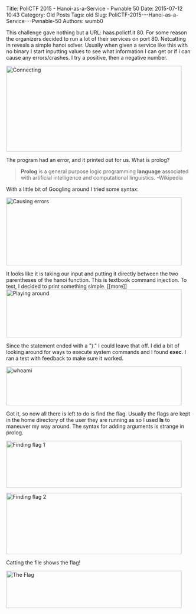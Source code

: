 Title: PoliCTF 2015 - Hanoi-as-a-Service - Pwnable 50
Date: 2015-07-12 10:43
Category: Old Posts
Tags: old
Slug: PoliCTF-2015---Hanoi-as-a-Service---Pwnable-50
Authors: wumb0

This challenge gave nothing but a URL: haas.polictf.it 80. For some reason the organizers decided to run a lot of their services on port 80. Netcatting in reveals a simple hanoi solver. Usually when given a service like this with no binary I start inputting values to see what information I can get or if I can cause any errors/crashes. I try a positive, then a negative number.

<a href="/images/old/uploads/2015/07/Screen-Shot-2015-07-11-at-10.47.21-PM.png"><img class="uk-align-center" src="/images/old/uploads/2015/07/Screen-Shot-2015-07-11-at-10.47.21-PM.png" alt="Connecting" width="475" height="232" /></a>

The program had an error, and it printed out for us. What is prolog?
<blockquote><b>Prolog</b> is a general purpose logic programming <b>language</b> associated with artificial intelligence and computational linguistics. -Wikipedia</blockquote>
With a little bit of Googling around I tried some syntax:

<a href="/images/old/uploads/2015/07/Screen-Shot-2015-07-11-at-10.47.58-PM.png"><img class="uk-align-center" src="/images/old/uploads/2015/07/Screen-Shot-2015-07-11-at-10.47.58-PM.png" alt="Causing errors" width="475" height="184" /></a>

It looks like it is taking our input and putting it directly between the two parentheses of the hanoi function. This is textbook command injection. To test, I decided to print something simple.
[[more]]
<a href="/images/old/uploads/2015/07/Screen-Shot-2015-07-11-at-10.48.32-PM.png"><img class="uk-align-center" src="/images/old/uploads/2015/07/Screen-Shot-2015-07-11-at-10.48.32-PM.png" alt="Playing around" width="475" height="130" /></a>

Since the statement ended with a ")." I could leave that off. I did a bit of looking around for ways to execute system commands and I found <strong>exec</strong>. I ran a test with feedback to make sure it worked.

<a href="/images/old/uploads/2015/07/Screen-Shot-2015-07-11-at-10.50.22-PM.png"><img class="uk-align-center" src="/images/old/uploads/2015/07/Screen-Shot-2015-07-11-at-10.50.22-PM.png" alt="whoami" width="475" height="105" /></a>

Got it, so now all there is left to do is find the flag. Usually the flags are kept in the home directory of the user they are running as so I used <strong>ls</strong> to maneuver my way around. The syntax for adding arguments is strange in prolog.

<a href="/images/old/uploads/2015/07/Finding-flag-1.png"><img class="uk-align-center" src="/images/old/uploads/2015/07/Finding-flag-1.png" alt="Finding flag 1" width="475" height="127" /></a>

<a href="/images/old/uploads/2015/07/Screen-Shot-2015-07-11-at-10.59.31-PM.png"><img class="uk-align-center" src="/images/old/uploads/2015/07/Screen-Shot-2015-07-11-at-10.59.31-PM.png" alt="Finding flag 2" width="475" height="166" /></a>

Catting the file shows the flag!

<a href="/images/old/uploads/2015/07/Screen-Shot-2015-07-11-at-10.59.18-PM.png"><img class="uk-align-center" src="/images/old/uploads/2015/07/Screen-Shot-2015-07-11-at-10.59.18-PM.png" alt="The Flag" width="475" height="101" /></a>
